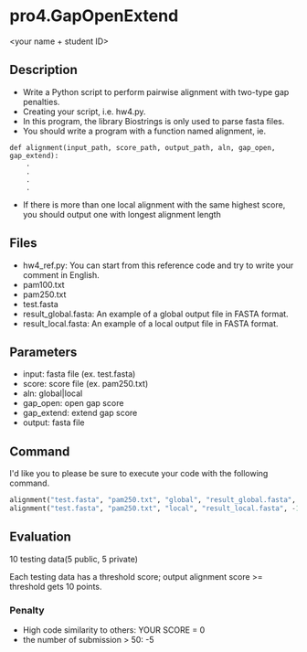 # pro4.GapOpenExtend
<your name + student ID>
## Description

* Write a Python script to perform pairwise alignment with two-type gap penalties.
* Creating your script, i.e. hw4.py.
* In this program, the library Biostrings is only used to parse fasta files.
* You should write a program with a function named alignment, ie.
```
def alignment(input_path, score_path, output_path, aln, gap_open, gap_extend):
    .
    .
    .
    .
```
* If there is more than one local alignment with the same highest score, you should output one with longest alignment length

## Files

* hw4_ref.py: You can start from this reference code and try to write your comment in English.
* pam100.txt
* pam250.txt
* test.fasta
* result_global.fasta: An example of a global output file in FASTA format.
* result_local.fasta: An example of  a local output file in FASTA format.

## Parameters

* input: fasta file (ex. test.fasta)
* score: score file (ex. pam250.txt)
* aln: global|local
* gap_open: open gap score
* gap_extend: extend gap score
* output: fasta file

## Command

I'd like you to please be sure to execute your code with the following command.

```Python
alignment("test.fasta", "pam250.txt", "global", "result_global.fasta", -10, -2), threshold = 45
alignment("test.fasta", "pam250.txt", "local", "result_local.fasta", -10, -2), threshold = 59
```

## Evaluation

10 testing data(5 public, 5 private)

Each testing data has a threshold score; output alignment score >= threshold gets 10 points.

### Penalty

* High code similarity to others: YOUR SCORE = 0
* the number of submission > 50: -5
